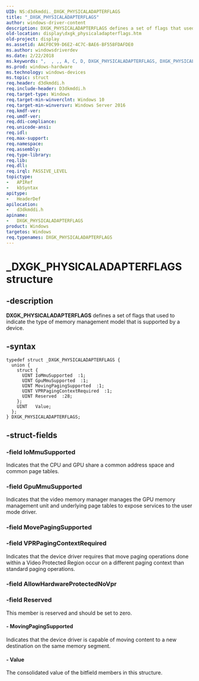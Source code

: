```yaml
---
UID: NS:d3dkmddi._DXGK_PHYSICALADAPTERFLAGS
title: "_DXGK_PHYSICALADAPTERFLAGS"
author: windows-driver-content
description: DXGK_PHYSICALADAPTERFLAGS defines a set of flags that used to indicate the type of memory management model that is supported by a device.
old-location: display\dxgk_physicaladapterflags.htm
old-project: display
ms.assetid: AACF0C99-D6E2-4C7C-BAE6-BF558FDAFDE0
ms.author: windowsdriverdev
ms.date: 2/22/2018
ms.keywords: ",  , ,, A, C, D, DXGK_PHYSICALADAPTERFLAGS, DXGK_PHYSICALADAPTERFLAGS structure [Display Devices], E, F, G, H, I, K, L, P, R, S, T, X, Y, _, _DXGK_PHYSICALADAPTERFLAGS, d3dkmddi/DXGK_PHYSICALADAPTERFLAGS, display.dxgk_physicaladapterflags"
ms.prod: windows-hardware
ms.technology: windows-devices
ms.topic: struct
req.header: d3dkmddi.h
req.include-header: D3dkmddi.h
req.target-type: Windows
req.target-min-winverclnt: Windows 10
req.target-min-winversvr: Windows Server 2016
req.kmdf-ver: 
req.umdf-ver: 
req.ddi-compliance: 
req.unicode-ansi: 
req.idl: 
req.max-support: 
req.namespace: 
req.assembly: 
req.type-library: 
req.lib: 
req.dll: 
req.irql: PASSIVE_LEVEL
topictype:
-	APIRef
-	kbSyntax
apitype:
-	HeaderDef
apilocation:
-	d3dkmddi.h
apiname:
-	DXGK_PHYSICALADAPTERFLAGS
product: Windows
targetos: Windows
req.typenames: DXGK_PHYSICALADAPTERFLAGS
---
```


# _DXGK_PHYSICALADAPTERFLAGS structure


## -description


<b>DXGK_PHYSICALADAPTERFLAGS</b> defines a set of flags that used to indicate the type of memory management model that is supported by a device.


## -syntax


````
typedef struct _DXGK_PHYSICALADAPTERFLAGS {
  union {
    struct {
      UINT IoMmuSupported  :1;
      UINT GpuMmuSupported  :1;
      UINT MovingPagingSupported  :1;
      UINT VPRPagingContextRequired  :1;
      UINT Reserved  :28;
    };
    UINT   Value;
  };
} DXGK_PHYSICALADAPTERFLAGS;
````


## -struct-fields




### -field IoMmuSupported

Indicates that the CPU and GPU share a common address space and common page tables.


### -field GpuMmuSupported

Indicates that the video memory manager manages the GPU memory management unit and underlying page tables to expose services to the user mode driver.


### -field MovePagingSupported

 


### -field VPRPagingContextRequired

Indicates that the device driver requires that move paging operations done within a Video Protected Region occur on a different paging context than standard paging operations.


### -field AllowHardwareProtectedNoVpr

 


### -field Reserved

This member is reserved and should be set to zero.


#### - MovingPagingSupported

Indicates that the device driver is capable of moving content to a new destination on the same memory segment.


#### - Value

The consolidated  value of the bitfield members in this structure.


